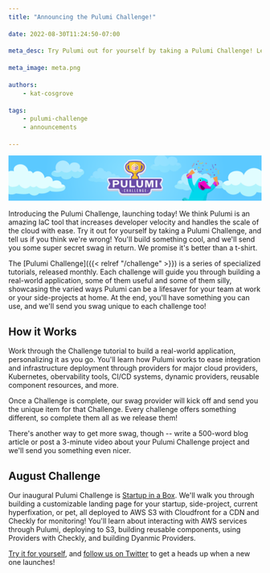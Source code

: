 ```yaml
---
title: "Announcing the Pulumi Challenge!"

date: 2022-08-30T11:24:50-07:00

meta_desc: Try Pulumi out for yourself by taking a Pulumi Challenge! Learn how it works, and get super secret swag in return.

meta_image: meta.png

authors:
    - kat-cosgrove

tags:
    - pulumi-challenge
    - announcements

---
```


![Pulumi Challenge banner image](challenge_banner.png)

Introducing the Pulumi Challenge, launching today! We think Pulumi is an amazing IaC tool that increases developer velocity and handles the scale of the cloud with ease. Try it out for yourself by taking a Pulumi Challenge, and tell us if you think we're wrong! You'll build something cool, and we'll send you some super secret swag in return. We promise it's better than a t-shirt.

<!--more-->

The [Pulumi Challenge]({{< relref "/challenge" >}}) is a series of specialized tutorials, released monthly. Each challenge will guide you through building a real-world application, some of them useful and some of them silly, showcasing the varied ways Pulumi can be a lifesaver for your team at work or your side-projects at home. At the end, you'll have something you can use, and we'll send you swag unique to each challenge too!

## How it Works

Work through the Challenge tutorial to build a real-world application, personalizing it as you go. You'll learn how Pulumi works to ease integration and infrastructure deployment through providers for major cloud providers, Kubernetes, obervability tools, CI/CD systems, dynamic providers, reusable component resources, and more.

Once a Challenge is complete, our swag provider will kick off and send you the unique item for that Challenge. Every challenge offers something different, so complete them all as we release them!

There's another way to get more swag, though -- write a 500-word blog article or post a 3-minute video about your Pulumi Challenge project and we'll send you something even nicer.

## August Challenge

Our inaugural Pulumi Challenge is [Startup in a Box](https://pulumi.com/challenge/startup-in-a-box). We'll walk you through building a customizable landing page for your startup, side-project, current hyperfixation, or pet, all deployed to AWS S3 with Cloudfront for a CDN and Checkly for monitoring! You'll learn about interacting with AWS services through Pulumi, deploying to S3, building reusable components, using Providers with Checkly, and building Dyanmic Providers.

[Try it for yourself](https://pulumi.com/challenge/startup-in-a-box), and [follow us on Twitter](https://twitter.com/pulumicorp) to get a heads up when a new one launches!
